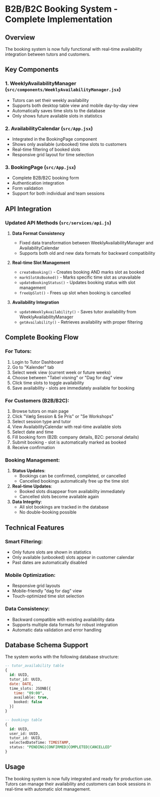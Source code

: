 # B2B/B2C Booking System - Complete Implementation

## Overview
The booking system is now fully functional with real-time availability integration between tutors and customers.

## Key Components

### 1. **WeeklyAvailabilityManager** (`src/components/WeeklyAvailabilityManager.jsx`)
- Tutors can set their weekly availability
- Supports both desktop table view and mobile day-by-day view
- Automatically saves time slots to the database
- Only shows future available slots in statistics

### 2. **AvailabilityCalendar** (`src/App.jsx`)
- Integrated in the BookingPage component
- Shows only available (unbooked) time slots to customers
- Real-time filtering of booked slots
- Responsive grid layout for time selection

### 3. **BookingPage** (`src/App.jsx`)
- Complete B2B/B2C booking form
- Authentication integration
- Form validation
- Support for both individual and team sessions

## API Integration

### Updated API Methods (`src/services/api.js`)

1. **Data Format Consistency**
   - Fixed data transformation between WeeklyAvailabilityManager and AvailabilityCalendar
   - Supports both old and new data formats for backward compatibility

2. **Real-time Slot Management**
   - `createBooking()` - Creates booking AND marks slot as booked
   - `markSlotAsBooked()` - Marks specific time slot as unavailable
   - `updateBookingStatus()` - Updates booking status with slot management
   - `freeUpSlot()` - Frees up slot when booking is cancelled

3. **Availability Integration**
   - `updateWeeklyAvailability()` - Saves tutor availability from WeeklyAvailabilityManager
   - `getAvailability()` - Retrieves availability with proper filtering

## Complete Booking Flow

### For Tutors:
1. Login to Tutor Dashboard
2. Go to "Kalender" tab
3. Select week view (current week or future weeks)
4. Choose between "Tabel visning" or "Dag for dag" view
5. Click time slots to toggle availability
6. Save availability - slots are immediately available for booking

### For Customers (B2B/B2C):
1. Browse tutors on main page
2. Click "Vælg Session & Se Pris" or "Se Workshops"
3. Select session type and tutor
4. View AvailabilityCalendar with real-time available slots
5. Select date and time
6. Fill booking form (B2B: company details, B2C: personal details)
7. Submit booking - slot is automatically marked as booked
8. Receive confirmation

### Booking Management:
1. **Status Updates**: 
   - Bookings can be confirmed, completed, or cancelled
   - Cancelled bookings automatically free up the time slot
2. **Real-time Updates**: 
   - Booked slots disappear from availability immediately
   - Cancelled slots become available again
3. **Data Integrity**: 
   - All slot bookings are tracked in the database
   - No double-booking possible

## Technical Features

### Smart Filtering:
- Only future slots are shown in statistics
- Only available (unbooked) slots appear in customer calendar
- Past dates are automatically disabled

### Mobile Optimization:
- Responsive grid layouts
- Mobile-friendly "dag for dag" view
- Touch-optimized time slot selection

### Data Consistency:
- Backward compatible with existing availability data
- Supports multiple data formats for robust integration
- Automatic data validation and error handling

## Database Schema Support

The system works with the following database structure:

```sql
-- tutor_availability table
{
  id: UUID,
  tutor_id: UUID,
  date: DATE,
  time_slots: JSONB[{
    time: "09:00", 
    available: true, 
    booked: false
  }]
}

-- bookings table  
{
  id: UUID,
  user_id: UUID,
  tutor_id: UUID,
  selectedDateTime: TIMESTAMP,
  status: "PENDING|CONFIRMED|COMPLETED|CANCELLED"
}
```

## Usage

The booking system is now fully integrated and ready for production use. Tutors can manage their availability and customers can book sessions in real-time with automatic slot management.